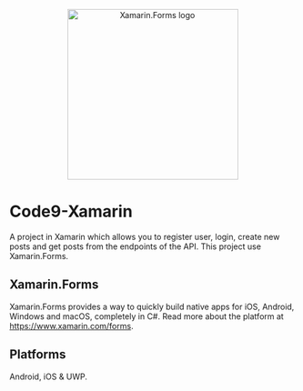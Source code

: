 <p align="center">
<img src="https://upload.wikimedia.org/wikipedia/commons/6/68/Xamarin_logo_and_wordmark.png" alt="Xamarin.Forms logo" width="300">
</p>

# Code9-Xamarin

A project in Xamarin which allows you to register user, login, create new posts and get posts from the endpoints of the API. This project use Xamarin.Forms.

## Xamarin.Forms

Xamarin.Forms provides a way to quickly build native apps for iOS, Android, Windows and macOS, completely in C#.
Read more about the platform at https://www.xamarin.com/forms.

## Platforms
Android, iOS & UWP.
